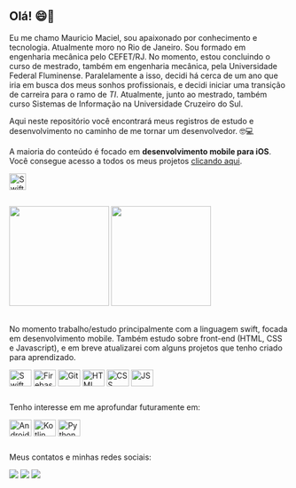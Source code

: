 ## Olá! 😄👋

Eu me chamo Mauricio Maciel, sou apaixonado por conhecimento e tecnologia. Atualmente moro no Rio de Janeiro.
Sou formado em engenharia mecânica pelo CEFET/RJ. No momento, estou concluindo o curso de mestrado, também em engenharia mecânica, pela Universidade Federal Fluminense.
Paralelamente a isso, decidi há cerca de um ano que iria em busca dos meus sonhos profissionais, e decidi iniciar uma transição de carreira para o ramo de _TI_.
Atualmente, junto ao mestrado, também curso Sistemas de Informação na Universidade Cruzeiro do Sul. 

Aqui neste repositório você encontrará meus registros de estudo e desenvolvimento no caminho de me tornar um desenvolvedor. 🤓💻

A maioria do conteúdo é focado em **desenvolvimento mobile para iOS**. Você consegue acesso a todos os meus projetos [clicando aqui](https://github.com/mauriciodesm/courseware-content).

<div>
  <img align="center" alt="Swift" height="30" width="30" img src="https://cdn.jsdelivr.net/gh/devicons/devicon/icons/apple/apple-original.svg">
</div>

##
<div>
  <img height="180em" src="https://github-readme-stats.vercel.app/api?username=mauriciodesm&show_icons=true&theme=dark&include_all_commits=true&count_private=true"/>
  <img height="180em" src="https://github-readme-stats.vercel.app/api/top-langs/?username=mauriciodesm&layout=compact&langs_count=16&theme=dark"/>
</div>

##


No momento trabalho/estudo principalmente com a linguagem swift, focada em desenvolvimento mobile. Também estudo sobre front-end (HTML, CSS e Javascript), e em breve atualizarei com alguns projetos que tenho criado para aprendizado.

<div>
   <img align="center" alt="Swift" height="30" width="40" src="https://cdn.jsdelivr.net/gh/devicons/devicon/icons/swift/swift-original.svg">
   <img align="center" alt="Firebase" height="30" width="40" src="https://cdn.jsdelivr.net/gh/devicons/devicon/icons/firebase/firebase-plain.svg">
   <img align="center" alt="Git" height="30" width="40" img src="https://cdn.jsdelivr.net/gh/devicons/devicon/icons/git/git-original.svg">
   <img align="center" alt="HTML" height="30" width="40" img src="https://cdn.jsdelivr.net/gh/devicons/devicon/icons/html5/html5-original.svg">
   <img align="center" alt="CSS" height="30" width="40" img src="https://cdn.jsdelivr.net/gh/devicons/devicon/icons/css3/css3-original.svg">
   <img align="center" alt="JS" height="30" width="40" img src="https://cdn.jsdelivr.net/gh/devicons/devicon/icons/javascript/javascript-original.svg"> 
</div>

##

Tenho interesse em me aprofundar futuramente em:

<div>
   <img align="center" alt="Android" height="30" width="40" src="https://cdn.jsdelivr.net/gh/devicons/devicon/icons/android/android-original.svg">
   <img align="center" alt="Kotlin" height="30" width="40" src="https://cdn.jsdelivr.net/gh/devicons/devicon/icons/kotlin/kotlin-original.svg"> 
   <img align="center" alt="Python" height="30" width="40" src="https://cdn.jsdelivr.net/gh/devicons/devicon/icons/python/python-original.svg">       
</div>

##

Meus contatos e minhas redes sociais:
<div>
  <a href = "mailto:mauriciomaciel@id.uff.br"><img src="https://img.shields.io/badge/Gmail-D14836?style=for-the-badge&logo=gmail&logoColor=white" target="_blank"></a>
   <a href="https://www.linkedin.com/in/mauriciodesm/" target="_blank"><img src="https://img.shields.io/badge/-LinkedIn-%230077B5?style=for-the-badge&logo=linkedin&logoColor=white" target="_blank"></a>  
   <a href="https://discord.gg/pmM4DdMMGH" target="_blank"><img src="https://img.shields.io/badge/Discord-7289DA?style=for-the-badge&logo=discord&logoColor=white" target="_blank"></a> 
</div>

